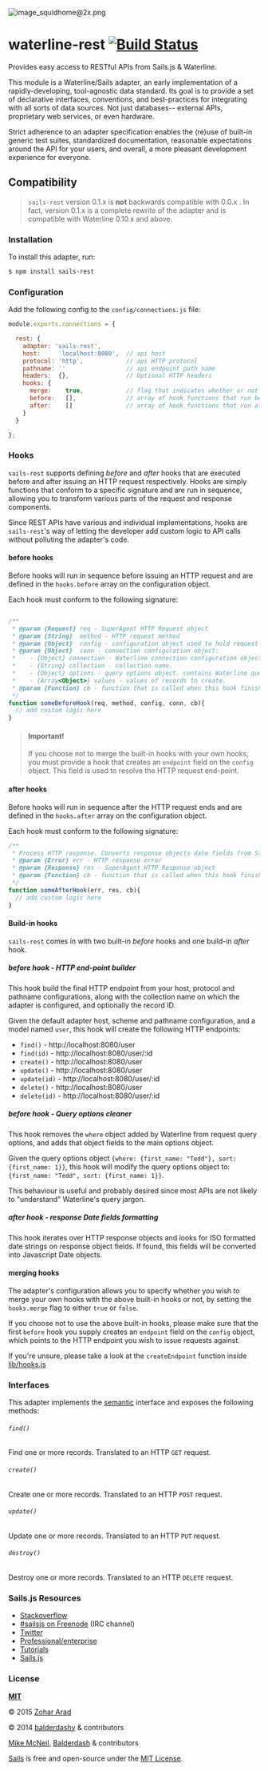 ![image_squidhome@2x.png](http://i.imgur.com/RIvu9.png)

# waterline-rest [![Build Status](https://travis-ci.org/zohararad/sails-rest.svg?branch=v0.1.0-waterline-v0.10)](https://travis-ci.org/zohararad/sails-rest)

Provides easy access to RESTful APIs from Sails.js & Waterline.

This module is a Waterline/Sails adapter, an early implementation of a rapidly-developing, tool-agnostic data standard.  Its goal is to provide a set of declarative interfaces, conventions, and best-practices for integrating with all sorts of data sources.  Not just databases-- external APIs, proprietary web services, or even hardware.

Strict adherence to an adapter specification enables the (re)use of built-in generic test suites, standardized documentation, reasonable expectations around the API for your users, and overall, a more pleasant development experience for everyone.

## Compatibility

> `sails-rest` version 0.1.x is **not** backwards compatible with 0.0.x . In fact, version 0.1.x is a complete rewrite of the adapter and is compatible with Waterline 0.10.x and above.

### Installation

To install this adapter, run:

```sh
$ npm install sails-rest
```

### Configuration

Add the following config to the `config/connections.js` file:

```javascript
module.exports.connections = {

  rest: {
    adapter: 'sails-rest',
    host:     'localhost:8080',  // api host
    protocol: 'http',            // api HTTP protocol
    pathname: ''                 // api endpoint path name
    headers:  {},                // Optional HTTP headers    
    hooks: {
      merge:    true,            // flag that indicates whether or not to merge build-in hooks with user-provided hooks
      before:   [],              // array of hook functions that run before a request
      after:    []               // array of hook functions that run after a request
    }
  }

};
```

### Hooks

`sails-rest` supports defining *before* and *after* hooks that are executed before and after issuing an HTTP request respectively.
Hooks are simply functions that conform to a specific signature and are run in sequence, allowing you to transform various parts of the request
and response components.

Since REST APIs have various and individual implementations, hooks are `sails-rest`'s way of letting the developer 
add custom logic to API calls without polluting the adapter's code.

#### before hooks

Before hooks will run in sequence before issuing an HTTP request and are defined in the `hooks.before` array on the configuration object.

Each hook must conform to the following signature:

```javascript

/**
 * @param {Request} req - SuperAgent HTTP Request object
 * @param {String}  method - HTTP request method
 * @param {Object}  config - configuration object used to hold request-specific configuration. this is used to avoid polluting the connection's own configuration object.
 * @param {Object}  conn - connection configuration object:
 *    - {Object} connection - Waterline connection configuration object
 *    - {String} collection - collection name.
 *    - {Object} options - query options object. contains Waterline query conditions (where), sort, limit etc. as per Waterline's API.
 *    - {Array<Object>} values - values of records to create.
 * @param {Function} cb - function that is called when this hook finishes
 */
function someBeforeHook(req, method, config, conn, cb){
  // add custom logic here
}
```

> #### Important!
> If you choose not to merge the built-in hooks with your own hooks, you must provide a hook that creates an `endpoint` field on the `config` object. This field is used to resolve the HTTP request end-point.

#### after hooks

Before hooks will run in sequence after the HTTP request ends and are defined in the `hooks.after` array on the configuration object.

Each hook must conform to the following signature:

```javascript
/**
 * Process HTTP response. Converts response objects date fields from Strings to Dates.
 * @param {Error} err - HTTP response error
 * @param {Response} res - SuperAgent HTTP Response object
 * @param {Function} cb - function that is called when this hook finishes
 */
function someAfterHook(err, res, cb){
  // add custom logic here
}
```

#### Build-in hooks

`sails-rest` comes in with two built-in *before* hooks and one build-in *after* hook.

##### before hook - HTTP end-point builder

This hook build the final HTTP endpoint from your host, protocol and pathname configurations, along with
the collection name on which the adapter is configured, and optionally the record ID.

Given the default adapter host, scheme and pathname configuration, and a model named `user`, this hook will create the following HTTP endpoints:

+ `find()` - http://localhost:8080/user
+ `find(id)` - http://localhost:8080/user/:id
+ `create()` - http://localhost:8080/user
+ `update()` - http://localhost:8080/user
+ `update(id)` - http://localhost:8080/user/:id
+ `delete()` - http://localhost:8080/user
+ `delete(id)` - http://localhost:8080/user/:id

##### before hook - Query options cleaner

This hook removes the `where` object added by Waterline from request query options, and adds that object fields to the main options object.

Given the query options object `{where: {first_name: "Tedd"}, sort: {first_name: 1}}`, this hook will modify the query options object to: `{first_name: "Tedd", sort: {first_name: 1}}`.

This behaviour is useful and probably desired since most APIs are not likely to "understand" Waterline's query jargon.

##### after hook - response Date fields formatting

This hook iterates over HTTP response objects and looks for ISO formatted date strings on response object fields. If found,
this fields will be converted into Javascript Date objects.

#### merging hooks

The adapter's configuration allows you to specify whether you wish to merge your own hooks with the above built-in hooks or not, by setting the `hooks.merge` flag to either `true` or `false`.

If you choose not to use the above built-in hooks, please make sure that the first `before` hook you supply creates an `endpoint` field on the `config` object, which points to the HTTP endpoint you wish
to issue requests against.

If you're unsure, please take a look at the `createEndpoint` function inside [lib/hooks.js](./lib/hooks.js)

### Interfaces

This adapter implements the [semantic](https://github.com/balderdashy/sails-docs/blob/master/contributing/adapter-specification.md#semantic-interface) interface and exposes the following methods:
                                                                                                                                                                 
###### `find()`

Find one or more records. Translated to an HTTP `GET` request.

###### `create()`

Create one or more records. Translated to an HTTP `POST` request.

###### `update()`

Update one or more records. Translated to an HTTP `PUT` request.

###### `destroy()`

Destroy one or more records. Translated to an HTTP `DELETE` request.

### Sails.js Resources

- [Stackoverflow](http://stackoverflow.com/questions/tagged/sails.js)
- [#sailsjs on Freenode](http://webchat.freenode.net/) (IRC channel)
- [Twitter](https://twitter.com/sailsjs)
- [Professional/enterprise](https://github.com/balderdashy/sails-docs/blob/master/FAQ.md#are-there-professional-support-options)
- [Tutorials](https://github.com/balderdashy/sails-docs/blob/master/FAQ.md#where-do-i-get-help)
- [Sails.js](http://sailsjs.org/)

### License

**[MIT](./LICENSE)**

&copy; 2015 [Zohar Arad](http://github.com/zohararad)

&copy; 2014 [balderdashy](http://github.com/balderdashy) & contributors

[Mike McNeil](http://michaelmcneil.com), [Balderdash](http://balderdash.co) & contributors

[Sails](http://sailsjs.org) is free and open-source under the [MIT License](http://sails.mit-license.org/).


